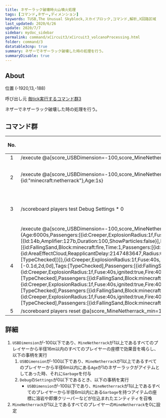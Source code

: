```yaml
---
title: ネザーラック破壊時火山噴火処理
tags: [コマンド,ネザー,ディメンション]
keywords: TUSB,The Unusual Skyblock,スカイブロック,コマンド,解析,X回路区域
last_updated: 2020/6/26
update: 2020/7/7
sidebar: mydoc_sidebar
permalink: command/xCircuit3/xCircuit3_volcanoProcessing.html
folder: command/3
datatable3cnp: true
summary: ネザーでネザーラック破壊した時の処理を行う。
summaryDisable: true
---
```


## About

<span class="tagYellow">位置</span> (-1920,13,-188)

<span class="tagBlack">呼び出し元</span> [毎tick実行するコマンド群3]({{site.baseurl}}/command/xCircuit3/xCircuit3_command.html)

ネザーでネザーラック破壊した時の処理を行う。

## コマンド群

<div class="datatable3cnp-begin"></div>

|No.|コマンド群|状態|
|:-:|-|-|
|1|/execute @a[score_USBDimension=-100,score_MineNetherrack_min=1] ~ ~ ~ /playsound entity.blaze.ambient master @a[r=16] ~ ~ ~ 0.5 0.5|
|2|/execute @a[score_USBDimension=-100,score_MineNetherrack_min=1] ~ ~ ~ /scoreboard players tag @e[r=6,type=Item] add Garbage {Item:{id:"minecraft:netherrack"},Age:1s}|条件付き|
|3|/scoreboard players test Debug Settings * 0|条件付き|
|4|/execute @a[score_USBDimension=-100,score_MineNetherrack_min=1] ~ ~ ~ /execute @e[r=6,type=Item,tag=Garbage,c=1] ~ ~ ~ /summon XPOrb ~ ~1 ~ {Age:6000s,Passengers:[{id:Creeper,ExplosionRadius:1f,Fuse:40s,ignited:true,Fire:40s,ActiveEffects:[{Id:14b,Amplifier:127b,Duration:100,ShowParticles:false}],Motion:[0d,2d,0d],Tags:[TypeChecked],Passengers:[{id:FallingSand,Block:minecraft:fire,Time:1,Passengers:[{id:FallingSand,Block:minecraft:flowing_lava,Time:1}]},{id:AreaEffectCloud,ReapplicantDelay:2147483647,Radius:0.5f,RadiusOnUse:0f,DurationOnUse:0f,Duration:40,RadiusPerTick:0f,WaitTime:0,Age:0,Particle:lava,Tags:[TypeChecked]}]},{id:Creeper,ExplosionRadius:1f,Fuse:40s,ignited:true,Fire:40s,ActiveEffects:[{Id:14b,Amplifier:127b,Duration:100,ShowParticles:false}],Motion:[-0.1d,2d,0d],Tags:[TypeChecked],Passengers:[{id:FallingSand,Block:minecraft:fire,Time:1,Passengers:[{id:FallingSand,Block:minecraft:flowing_lava,Time:1}]}]},{id:Creeper,ExplosionRadius:1f,Fuse:40s,ignited:true,Fire:40s,ActiveEffects:[{Id:14b,Amplifier:127b,Duration:100,ShowParticles:false}],Motion:[0d,2d,-0.1d],Tags:[TypeChecked],Passengers:[{id:FallingSand,Block:minecraft:fire,Time:1,Passengers:[{id:FallingSand,Block:minecraft:flowing_lava,Time:1}]}]},{id:Creeper,ExplosionRadius:1f,Fuse:40s,ignited:true,Fire:40s,ActiveEffects:[{Id:14b,Amplifier:127b,Duration:100,ShowParticles:false}],Motion:[0.1d,2d,0d],Tags:[TypeChecked],Passengers:[{id:FallingSand,Block:minecraft:fire,Time:1,Passengers:[{id:FallingSand,Block:minecraft:flowing_lava,Time:1}]}]},{id:Creeper,ExplosionRadius:1f,Fuse:40s,ignited:true,Fire:40s,ActiveEffects:[{Id:14b,Amplifier:127b,Duration:100,ShowParticles:false}],Motion:[0d,2d,0.1d],Tags:[TypeChecked],Passengers:[{id:FallingSand,Block:minecraft:fire,Time:1,Passengers:[{id:FallingSand,Block:minecraft:flowing_lava,Time:1}]}]}]}|条件付き|
|5|/scoreboard players reset @a[score_MineNetherrack_min=1] MineNetherrack|

<div class="datatable3cnp-end"></div>

## 詳細

1. `USBDimension`が-100以下であり、`MineNetherrack`が1以上であるすべてのプレイヤーから半径16m以内のすべてのプレイヤーの座標で効果音を鳴らし、以下の事柄を実行
   1. `USBDimension`が-100以下であり、`MineNetherrack`が1以上であるすべてのプレイヤーから半径6m以内にある`Age`が1のネザーラックがアイテムとしてあった時、それに`Garbage`を付与
   2. `Debug`の`Settings`が0以下であるとき、以下の事柄を実行
      - `USBDimension`が-100以下であり、`MineNetherrack`が1以上であるすべてのプレイヤーから半径6m以内にある`Garbage`を持つアイテムの座標に溶岩や即爆クリーパーなどが仕込まれたエンティティを召喚
2. `MineNetherrack`が1以上であるすべてのプレイヤーの`MineNetherrack`を0に設定
